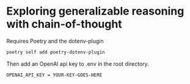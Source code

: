 # Exploring generalizable reasoning with chain-of-thought


Requires Poetry and the dotenv-plugin
```bash
poetry self add poetry-dotenv-plugin
```
Then add an OpenAI api key to .env in the root directory.
```
OPENAI_API_KEY = YOUR-KEY-GOES-HERE
```
